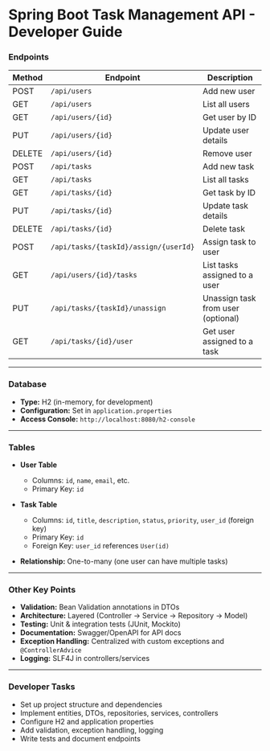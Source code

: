 # Spring Boot Task Management API - Developer Guide

### Endpoints

| Method | Endpoint                                   | Description                        |
|--------|--------------------------------------------|------------------------------------|
| POST   | `/api/users`                               | Add new user                       |
| GET    | `/api/users`                               | List all users                     |
| GET    | `/api/users/{id}`                          | Get user by ID                     |
| PUT    | `/api/users/{id}`                          | Update user details                |
| DELETE | `/api/users/{id}`                          | Remove user                        |
| POST   | `/api/tasks`                               | Add new task                       |
| GET    | `/api/tasks`                               | List all tasks                     |
| GET    | `/api/tasks/{id}`                          | Get task by ID                     |
| PUT    | `/api/tasks/{id}`                          | Update task details                |
| DELETE | `/api/tasks/{id}`                          | Delete task                        |
| POST   | `/api/tasks/{taskId}/assign/{userId}`      | Assign task to user                |
| GET    | `/api/users/{id}/tasks`                    | List tasks assigned to a user      |
| PUT    | `/api/tasks/{taskId}/unassign`             | Unassign task from user (optional) |
| GET    | `/api/tasks/{id}/user`                     | Get user assigned to a task        |

---

### Database

- **Type:** H2 (in-memory, for development)
- **Configuration:** Set in `application.properties`
- **Access Console:** `http://localhost:8080/h2-console`

---

### Tables

- **User Table**
    - Columns: `id`, `name`, `email`, etc.
    - Primary Key: `id`

- **Task Table**
    - Columns: `id`, `title`, `description`, `status`, `priority`, `user_id` (foreign key)
    - Primary Key: `id`
    - Foreign Key: `user_id` references `User(id)`

- **Relationship:** One-to-many (one user can have multiple tasks)

---

### Other Key Points

- **Validation:** Bean Validation annotations in DTOs
- **Architecture:** Layered (Controller → Service → Repository → Model)
- **Testing:** Unit & integration tests (JUnit, Mockito)
- **Documentation:** Swagger/OpenAPI for API docs
- **Exception Handling:** Centralized with custom exceptions and `@ControllerAdvice`
- **Logging:** SLF4J in controllers/services

---

### Developer Tasks

- Set up project structure and dependencies
- Implement entities, DTOs, repositories, services, controllers
- Configure H2 and application properties
- Add validation, exception handling, logging
- Write tests and document endpoints